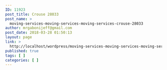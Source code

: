 ```yaml
---
ID: 11923
post_title: Crouse 28033
post_name: >
  moving-services-moving-services-moving-services-crouse-28033
author: mrgabonijeff@gmail.com
post_date: 2018-03-28 01:50:13
layout: page
link: >
  http://localhost/wordpress/moving-services-moving-services-moving-services-crouse-28033/
published: true
tags: [ ]
categories: [ ]
---
```

